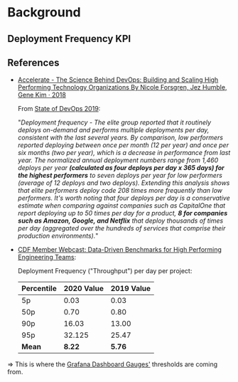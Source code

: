 # Background

## Deployment Frequency KPI

## References

- [Accelerate - The Science Behind DevOps: Building and Scaling High Performing Technology Organizations
By Nicole Forsgren, Jez Humble, Gene Kim · 2018](https://itrevolution.com/book/accelerate/)

    From [State of DevOps 2019](https://services.google.com/fh/files/misc/state-of-devops-2019.pdf):

    "*Deployment frequency - The elite group reported that it routinely deploys on-demand and performs multiple deployments per day, consistent with the last several years. By comparison, low performers reported deploying between once per month (12 per year) and once per six months (two per year), which is a decrease in performance from last year. The normalized annual deployment numbers range from 1,460 deploys per year **(calculated as four deploys per day x 365 days) for the highest performers** to seven deploys per year for low performers (average of 12 deploys and two deploys). Extending this analysis shows that elite performers deploy code 208 times more frequently than low performers. It's worth noting that four deploys per day is a conservative estimate when comparing against companies such as CapitalOne that report deploying up to 50 times per day for a product, **8 for companies such as Amazon, Google, and Netflix** that deploy thousands of times per day (aggregated over the hundreds of services that comprise their production environments).*"

- [CDF Member Webcast: Data-Driven Benchmarks for High Performing Engineering Teams](https://www.youtube.com/watch?v=iUFpRFvlT2U):

    Deployment Frequency ("Throughput") per day per project:

    | Percentile | 2020 Value | 2019 Value |
    | --- | --- | --- |
    | 5p | 0.03 | 0.03 |
    | 50p | 0.70 | 0.80 |
    | 90p | 16.03 | 13.00 |
    | 95p | 32.125 | 25.47 |
    | **Mean** | **8.22** | **5.76** |

=> This is where the [Grafana Dashboard Gauges'](../grafana-dashboards/) thresholds are coming from.
